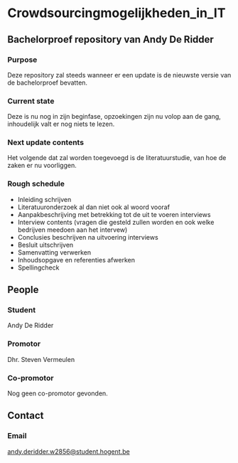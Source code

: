 # Crowdsourcingmogelijkheden_in_IT

## Bachelorproef repository van Andy De Ridder

### Purpose
Deze repository zal steeds wanneer er een update is de nieuwste versie van de bachelorproef bevatten.

### Current state
Deze is nu nog in zijn beginfase, opzoekingen zijn nu volop aan de gang, inhoudelijk valt er nog niets te lezen.

### Next update contents
Het volgende dat zal worden toegevoegd is de literatuurstudie, van hoe de zaken er nu voorliggen.

### Rough schedule
* Inleiding schrijven
* Literatuuronderzoek al dan niet ook al woord vooraf
* Aanpakbeschrijving met betrekking tot de uit te voeren interviews
* Interview contents (vragen die gesteld zullen worden en ook welke bedrijven meedoen aan het intervew)
* Conclusies beschrijven na uitvoering interviews
* Besluit uitschrijven
* Samenvatting verwerken
* Inhoudsopgave en referenties afwerken
* Spellingcheck 

## People

### Student
Andy De Ridder

### Promotor
Dhr. Steven Vermeulen

### Co-promotor
Nog geen co-promotor gevonden.

## Contact
### Email
andy.deridder.w2856@student.hogent.be
